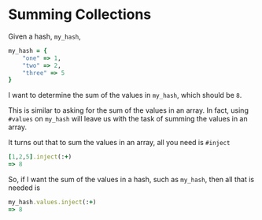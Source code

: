 # Summing Collections

Given a hash, `my_hash`,

```ruby
my_hash = {
    "one" => 1,
    "two" => 2,
    "three" => 5
}
```

I want to determine the sum of the values in `my_hash`, which should be `8`.

This is similar to asking for the sum of the values in an array. In fact,
using `#values` on `my_hash` will leave us with the task of summing the
values in an array.

It turns out that to sum the values in an array, all you need is `#inject`

```ruby
[1,2,5].inject(:+)
=> 8
```

So, if I want the sum of the values in a hash, such as `my_hash`, then all
that is needed is

```ruby
my_hash.values.inject(:+)
=> 8
```
